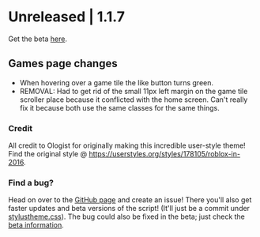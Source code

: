 
# Unreleased | 1.1.7
Get the beta [here](https://github.com/anthony1x6000/ROBLOX2016stylus/blob/main/stylustheme.css).
## Games page changes
- When hovering over a game tile the like button turns green. 
- REMOVAL: Had to get rid of the small 11px left margin on the game tile scroller place because it conflicted with the home screen. Can't really fix it because both use the same classes for the same things. 

### Credit
All credit to Ologist for originally making this incredible user-style theme!
Find the original style @ https://userstyles.org/styles/178105/roblox-in-2016.
### Find a bug?
Head on over to the [GitHub page](https://github.com/anthony1x6000/ROBLOX2016stylus) and create an issue!
There you'll also get faster updates and beta versions of the script! (It'll just be a commit under [stylustheme.css](https://github.com/anthony1x6000/ROBLOX2016stylus/blob/main/stylustheme.css)). The bug could also be fixed in the beta; just check the [beta information](https://github.com/anthony1x6000/ROBLOX2016stylus/blob/main/unreleasedChanges.md#beta--116).
